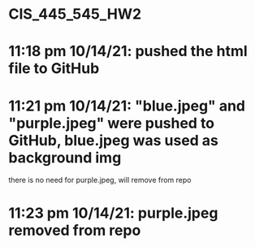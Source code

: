 # CIS_445_545_HW2
# 11:18 pm 10/14/21: pushed the html file to GitHub
# 11:21 pm 10/14/21: "blue.jpeg" and "purple.jpeg" were pushed to GitHub, blue.jpeg was used as background img
there is no need for purple.jpeg, will remove from repo
# 11:23 pm 10/14/21: purple.jpeg removed from repo
